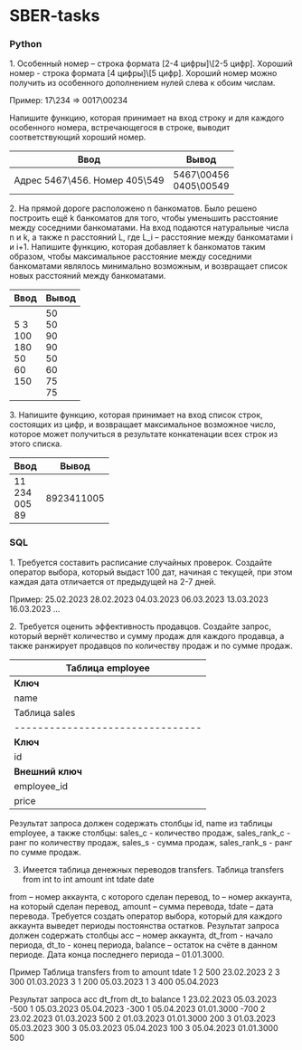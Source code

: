 SBER-tasks
==========

### Python

1\. Особенный номер – строка формата [2-4 цифры]\\[2-5 цифр]. Хороший номер - строка формата [4 цифры]\\[5 цифр]. Хороший номер можно получить из особенного дополнением нулей слева к обоим числам.

Пример:
17\234 => 0017\00234 

Напишите функцию, которая принимает на вход строку и для каждого особенного номера, встречающегося в строке, выводит соответствующий хороший номер.

|           **Ввод**          |       **Вывод**        |
|-----------------------------|------------------------|
|Aдрес 5467\456. Номер 405\549|5467\00456<br>0405\00549|

2\. На прямой дороге расположено n банкоматов. Было решено построить ещё k банкоматов для того, чтобы уменьшить расстояние между соседними банкоматами. 
На вход подаются натуральные числа n и k, а также n расстояний L, где L_i  – расстояние между банкоматами i и  i+1. Напишите функцию, которая добавляет k банкоматов таким образом, чтобы максимальное расстояние между соседними банкоматами являлось минимально возможным, и возвращает список новых расстояний между банкоматами.

|                **Ввод**            |                 **Вывод**                  |
|------------------------------------|--------------------------------------------|
|5 3<br>100<br>180<br>50<br>60<br>150|50<br>50<br>90<br>90<br>50<br>60<br>75<br>75|

3\. Напишите функцию, которая принимает на вход список строк, состоящих из цифр, и возвращает максимальное возможное число, которое может получиться в результате конкатенации всех строк из этого списка.

|        **Ввод**      |**Вывод** |
|----------------------|----------|
|11<br>234<br>005<br>89|8923411005|


### SQL

1\. Требуется составить расписание случайных проверок. Создайте оператор выбора, который выдаст 100 дат, начиная с текущей, при этом каждая дата отличается от предыдущей на 2-7 дней.

Пример: 
25.02.2023
28.02.2023
04.03.2023
06.03.2023
13.03.2023
16.03.2023
...

2\. Требуется оценить эффективность продавцов. Создайте запрос, который вернёт количество и сумму продаж для каждого продавца, а также ранжирует продавцов по количеству продаж и по сумме продаж.
 
| Таблица employee                                         |
|----------------------------------------------------------|
| **Ключ**                       |id                             | int                      |
| name                           | varchar                  |
| Таблица sales                  |                          |
|--------------------------------|--------------------------|
| **Ключ**                       | **Тип**                  |
| id                             | int                      |
| **Внешний ключ**               | **Тип**                  |
| employee_id                    | int                      |
| price                          | int                      |
 
Результат запроса должен содержать столбцы id, name из таблицы employee, а также столбцы:
sales_c - количество продаж, 
sales_rank_c - ранг по количеству продаж, 
sales_s - сумма продаж, 
sales_rank_s -  ранг по сумме продаж.

3.  Имеется таблица денежных переводов transfers.
Таблица transfers
from    int
to  int
amount  int
tdate   date

from – номер аккаунта, с которого сделан перевод,
to – номер аккаунта, на который сделан перевод,
amount – сумма перевода,
tdate – дата перевода.
Требуется создать оператор выбора, который для каждого аккаунта выведет периоды постоянства остатков. Результат запроса должен содержать столбцы acc – номер аккаунта, dt_from - начало периода,
dt_to - конец периода, balance – остаток на счёте в данном периоде.
Дата конца последнего периода – 01.01.3000. 



Пример
Таблица transfers
from    to  amount  tdate
1   2   500 23.02.2023
2   3   300 01.03.2023
3   1   200 05.03.2023
1   3   400 05.04.2023

Результат запроса
acc dt_from dt_to   balance
1   23.02.2023  05.03.2023  -500
1   05.03.2023  05.04.2023  -300
1   05.04.2023  01.01.3000  -700
2   23.02.2023  01.03.2023  500
2   01.03.2023  01.01.3000  200
3   01.03.2023  05.03.2023  300
3       05.03.2023  05.04.2023  100
3   05.04.2023  01.01.3000  500

